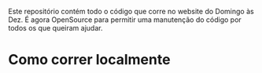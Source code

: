 Este repositório contém todo o código que corre no website do Domingo às Dez. É agora OpenSource para permitir uma manutenção do código por todos os que queiram ajudar. 

# Como correr localmente

